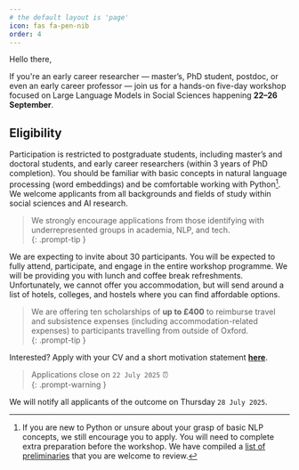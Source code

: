 ```yaml
---
# the default layout is 'page'
icon: fas fa-pen-nib
order: 4
---
```



Hello there,

If you're an early career researcher — master’s, PhD student, postdoc, or even an early career professor — join us for a hands-on five-day workshop focused on Large Language Models in Social Sciences happening **22–26 September**.

## Eligibility

Participation is restricted to postgraduate students, including master’s and doctoral students, and early career researchers (within 3 years of PhD completion). You should be familiar with basic concepts in natural language processing (word embeddings) and be comfortable working with Python[^1]. We welcome applicants from all backgrounds and fields of study within social sciences and AI research.

> We strongly encourage applications from those identifying with underrepresented groups in academia, NLP, and tech.  
{: .prompt-tip }

We are expecting to invite about 30 participants. You will be expected to fully attend, participate, and engage in the entire workshop programme. We will be providing you with lunch and coffee break refreshments. Unfortunately, we cannot offer you accommodation, but will send around a list of hotels, colleges, and hostels where you can find affordable options.

> We are offering ten scholarships of **up to £400** to reimburse travel and subsistence expenses (including accommodation-related expenses) to participants travelling from outside of Oxford.  
{: .prompt-tip }

Interested? Apply with your CV and a short motivation statement [**here**](https://forms.gle/iPEBtZvTX9D86fkL9).

> Applications close on `22 July 2025` ⏰  
{: .prompt-warning }

We will notify all applicants of the outcome on Thursday `28 July 2025`.

[^1]: If you are new to Python or unsure about your grasp of basic NLP concepts, we still encourage you to apply. You will need to complete extra preparation before the workshop. We have compiled a [list of preliminaries](https://llmsforsocialscience.net/preliminaries/) that you are welcome to review.

